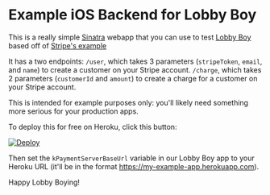 Example iOS Backend for Lobby Boy
====

This is a really simple [Sinatra](http://www.sinatrarb.com/) webapp that you can use to test [Lobby Boy](https://github.com/supportkit/lobby-boy) based off of [Stripe's example](https://github.com/stripe/example-ios-backend)

It has a two endpoints:
`/user`, which takes 3 parameters (`stripeToken`, `email`, and `name`) to create a customer on your Stripe account.
`/charge`, which takes 2 parameters (`customerId` and `amount`) to create a charge for a customer on your Stripe account.

This is intended for example purposes only: you'll likely need something more serious for your production apps.

To deploy this for free on Heroku, click this button:

[![Deploy](https://www.herokucdn.com/deploy/button.png)](https://heroku.com/deploy)

Then set the `kPaymentServerBaseUrl` variable in our Lobby Boy app to your Heroku URL (it'll be in the format https://my-example-app.herokuapp.com).

Happy Lobby Boying!
